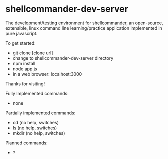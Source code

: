 shellcommander-dev-server
=========================

The development/testing environment for shellcommander, an open-source, extensible, linux command line learning/practice application implemented in pure javascript.

To get started:
  - git clone [clone url]
  - change to shellcommander-dev-server directory
  - npm install
  - node app.js
  - in a web browser: localhost:3000

Thanks for visiting!



Fully Implemented commands:
  - none

Partially implemented commands:
  - cd (no help, switches)
  - ls (no help, switches)
  - mkdir (no help, switches)

Planned commands:
  - ?
